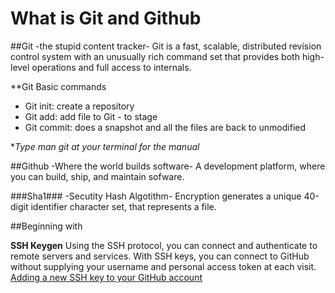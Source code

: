 # What is Git and Github
##Git 
-the stupid content tracker-
Git is a fast, scalable, distributed revision control system with an
       unusually rich command set that provides both high-level operations and
       full access to internals.

**Git Basic commands 
- Git init: create a repository 
- Git add: add file to Git - to stage
- Git commit: does a snapshot and all the files are back to unmodified

**Type man git at your terminal for the manual*

##Github
-Where the world builds software-
A development platform, where you can build, ship, and maintain sofware. 


###Sha1###
-Secutity Hash Algotithm-
Encryption generates a unique 40-digit identifier character set, that represents a file.

##Beginning with

**SSH Keygen**
Using the SSH protocol, you can connect and authenticate to remote servers and services. With SSH keys, you can connect to GitHub without supplying your username and personal access token at each visit.
[Adding a new SSH key to your GitHub account](https://docs.github.com/en/authentication/connecting-to-github-with-ssh/adding-a-new-ssh-key-to-your-github-account)
